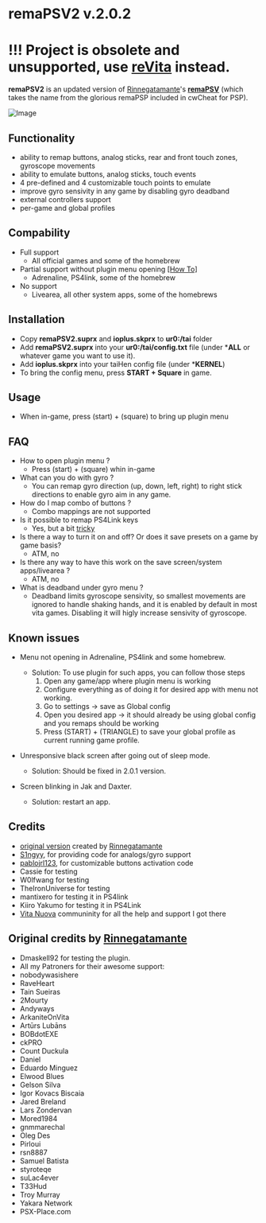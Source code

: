 # remaPSV2 v.2.0.2
# !!! Project is obsolete and unsupported, use [reVita](https://github.com/MERLev/reVita) instead.

**remaPSV2** is an updated version of [Rinnegatamante](https://github.com/Rinnegatamante)'s **[remaPSV](https://github.com/Rinnegatamante/remaPSV)** (which takes the name from the glorious remaPSP included in cwCheat for PSP). 

![Image](/include/screenshot.png)

## Functionality

- ability to remap buttons, analog sticks, rear and front touch zones, gyroscope movements
- ability to emulate buttons, analog sticks, touch events
- 4 pre-defined and 4 customizable touch points to emulate
- improve gyro sensivity in any game by disabling gyro deadband
- external controllers support
- per-game and global profiles

## Compability

- Full support
  - All official games and some of the homebrew
- Partial support without plugin menu opening [[How To]](https://github.com/MERLev/remaPSV2#known-issues)
  - Adrenaline, PS4link, some of the homebrew
- No support
  - Livearea, all other system apps, some of the homebrews

## Installation

- Copy **remaPSV2.suprx** and **ioplus.skprx** to **ur0:/tai** folder 
- Add **remaPSV2.suprx** into your **ur0:/tai/config.txt** file (under ***ALL** or whatever game you want to use it).
- Add **ioplus.skprx** into your taiHen config file (under ***KERNEL**)
- To bring the config menu, press **START + Square** in game.

## Usage

- When in-game, press (start) + (square) to bring up plugin menu

## FAQ

- How to open plugin menu ?
  - Press (start) + (square) whin in-game
- What can you do with gyro ?
  - You can remap gyro direction (up, down, left, right) to right stick directions to enable gyro aim in any game.
- How do I map combo of buttons ?
  - Combo mappings are not supported
- Is it possible to remap PS4Link keys
  - Yes, but a bit [tricky](https://github.com/MERLev/remaPSV2#known-issues)
- Is there a way to turn it on and off? Or does it save presets on a game by game basis?
  - ATM, no
- Is there any way to have this work on the save screen/system apps/livearea ?
  - ATM, no
- What is deadband under gyro menu ?
  - Deadband limits gyroscope sensivity, so smallest movements are ignored to handle shaking hands, and it is enabled by default in most vita games. Disabling it will higly increase sensivity of gyroscope.


## Known issues

- Menu not opening in Adrenaline, PS4link and some homebrew. 
  - Solution: To use plugin for such apps, you can follow those steps
    1. Open any game/app where plugin menu is working
    2. Configure everything as of doing it for desired app with menu not working.
    3. Go to settings -> save as Global config
    4. Open you desired app -> it should already be using global config and you remaps should be working
    5. Press (START) + (TRIANGLE) to save your global profile as current running game profile.
  
- Unresponsive black screen after going out of sleep mode. 
  - Solution: Should be fixed in 2.0.1 version.

- Screen blinking in Jak and Daxter. 
  - Solution: restart an app.

## Credits

- [original version](https://github.com/Rinnegatamante/remaPSV) created by [Rinnegatamante](https://github.com/Rinnegatamante)
- [S1ngyy](https://github.com/S1ngyy), for providing code for analogs/gyro support
- [pablojrl123](https://github.com/pablojrl123), for customizable buttons activation code
- Cassie for testing
- W0lfwang for testing
- TheIronUniverse for testing
- mantixero for testing it in PS4link
- Kiiro Yakumo for testing it in PS4Link
- [Vita Nuova](https://t.co/3Efi3PGwK5?amp=1) communinity for all the help and support I got there

## Original credits by [Rinnegatamante](https://github.com//Rinnegatamante)

- Dmaskell92 for testing the plugin.
- All my Patroners for their awesome support:
- nobodywasishere
- RaveHeart
- Tain Sueiras
- 2Mourty
- Andyways
- ArkaniteOnVita
- Artūrs Lubāns
- BOBdotEXE
- ckPRO
- Count Duckula
- Daniel
- Eduardo Minguez
- Elwood Blues
- Gelson Silva
- Igor Kovacs Biscaia
- Jared Breland
- Lars Zondervan
- Mored1984
- gnmmarechal
- Oleg Des
- Pirloui
- rsn8887
- Samuel Batista
- styroteqe
- suLac4ever
- T33Hud
- Troy Murray
- Yakara Network
- PSX-Place.com
